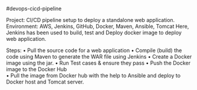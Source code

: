 #devops-cicd-pipeline

Project: CI/CD pipeline setup to deploy a standalone web application.
Environment: AWS, Jenkins, GitHub, Docker, Maven, Ansible, Tomcat
Here, Jenkins has been used to build, test and Deploy docker image to deploy web application.

Steps: 
•	Pull the source code for a web application 
•	Compile (build) the code using Maven to generate the WAR file using Jenkins 
•	Create a Docker image using the jar. 
•	Run Test cases & ensure they pass 
•	Push the Docker image to the Docker Hub  
•	Pull the image from Docker hub with the help to Ansible and deploy to Docker host and Tomcat server.
